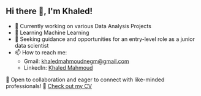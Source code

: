 ## Hi there 👋, I'm Khaled!

- 🔭 Currently working on various Data Analysis Projects
- 🌱 Learning Machine Learning 
- 🤔 Seeking guidance and opportunities for an entry-level role as a junior data scientist
- 📫 How to reach me: 
  - Gmail: khaledmahmoudnegm@gmail.com
  - LinkedIn: [Khaled Mahmoud](https://www.linkedin.com/in/khaled-mahmoudd)

🚀 Open to collaboration and eager to connect with like-minded professionals!
📄 [Check out my CV](Khaled-Mahmoud-Shabaan-CV.pdf)


